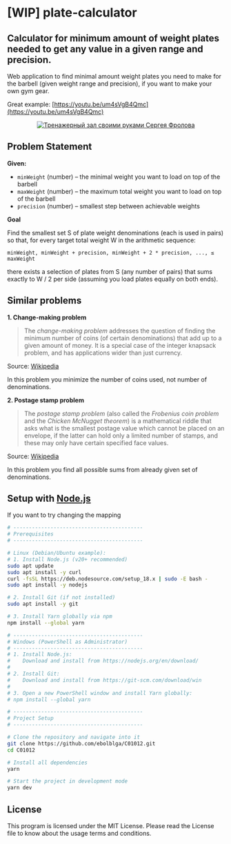 # [WIP] plate-calculator
## Calculator for minimum amount of weight plates needed to get any value in a given range and precision.

Web application to find minimal amount weight plates you need to make for the barbell (given weight range and precision), if you want to make your own gym gear.

Great example: [https://youtu.be/um4sVgB4Qmc](https://youtu.be/um4sVgB4Qmc)
<p align="center">
  <a href="https://youtu.be/um4sVgB4Qmc">
    <img src="https://img.youtube.com/vi/um4sVgB4Qmc/0.jpg" alt="Тренажерный зал своими руками Сергея Фролова">
  </a>
</p>

## Problem Statement
**Given:**

- `minWeight` (number) – the minimal weight you want to load on top of the barbell
- `maxWeight` (number) – the maximum total weight you want to load on top of the barbell
- `precision` (number) – smallest step between achievable weights

**Goal**

Find the smallest set S of plate weight denominations (each is used in pairs) so that, for every target total weight W in the arithmetic sequence:

```text
minWeight, minWeight + precision, minWeight + 2 * precision, ..., ≤ maxWeight
```

there exists a selection of plates from S (any number of pairs) that sums exactly to W / 2 per side (assuming you load plates equally on both ends).

## Similar problems
**1. Change-making problem**
> The *change-making problem* addresses the question of finding the minimum number of coins (of certain denominations) that add up to a given amount of money. It is a special case of the integer knapsack problem, and has applications wider than just currency.

Source: [Wikipedia](https://en.wikipedia.org/wiki/Change-making_problem)

In this problem you minimize the number of coins used, not number of denominations.

**2. Postage stamp problem**
> The *postage stamp problem* (also called the *Frobenius coin problem* and the *Chicken McNugget theorem*) is a mathematical riddle that asks what is the smallest postage value which cannot be placed on an envelope, if the latter can hold only a limited number of stamps, and these may only have certain specified face values.

Source: [Wikipedia](https://en.wikipedia.org/wiki/Postage_stamp_problem)

In this problem you find all possible sums from already given set of denominations.

## Setup with [Node.js](https://nodejs.org/en/)
If you want to try changing the mapping
```bash
# ------------------------------------------
# Prerequisites
# ------------------------------------------

# Linux (Debian/Ubuntu example):
# 1. Install Node.js (v20+ recommended)
sudo apt update
sudo apt install -y curl
curl -fsSL https://deb.nodesource.com/setup_18.x | sudo -E bash -
sudo apt install -y nodejs

# 2. Install Git (if not installed)
sudo apt install -y git

# 3. Install Yarn globally via npm
npm install --global yarn

# ------------------------------------------
# Windows (PowerShell as Administrator)
# ------------------------------------------
# 1. Install Node.js:
#    Download and install from https://nodejs.org/en/download/
#
# 2. Install Git:
#    Download and install from https://git-scm.com/download/win
#
# 3. Open a new PowerShell window and install Yarn globally:
# npm install --global yarn

# ------------------------------------------
# Project Setup
# ------------------------------------------

# Clone the repository and navigate into it
git clone https://github.com/ebolblga/C01012.git
cd C01012

# Install all dependencies
yarn

# Start the project in development mode
yarn dev
```

## License
This program is licensed under the MIT License. Please read the License file to know about the usage terms and conditions.